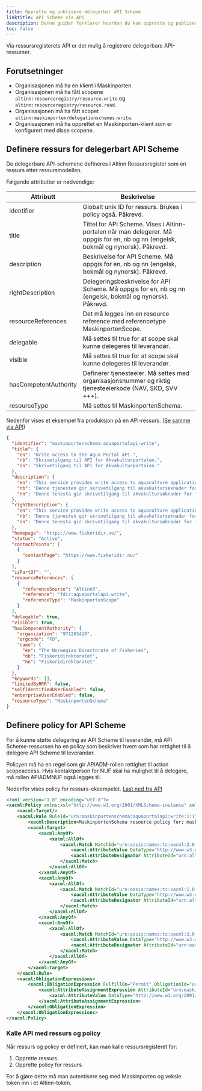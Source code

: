 ```yaml
---
title: Opprette og publisere delegerbar API Scheme
linktitle: API Scheme via API
description: Denne guiden forklarer hvordan du kan opprette og publisere API Scheme via API.
toc: false
---
```


Via ressursregisterets API er det mulig å registrere delegerbare API-ressurser.

## Forutsetninger

- Organisasjonen må ha en klient i Maskinporten.
- Organisasjonen må ha fått scopene `altinn:resourceregistry/resource.write` og `altinn:resourceregistry/resource.read`.
- Organisasjonen må ha fått scopet `altinn:maskinporten/delegationschemes.write`.
- Organisasjonen må ha opprettet en Maskinporten-klient som er konfigurert med disse scopene.

## Definere ressurs for delegerbart API Scheme

De delegerbare API-schemene defineres i Altinn Ressursregister som en ressurs etter ressursmodellen.

Følgende attributter er nødvendige:

| Attributt             | Beskrivelse                                                                                                                         |
| --------------------- | ----------------------------------------------------------------------------------------------------------------------------------- |
| identifier            | Globalt unik ID for ressurs. Brukes i policy også. Påkrevd.                                                                         |
| title                 | Tittel for API Scheme. Vises i Altinn-portalen når man delegerer. Må oppgis for en, nb og nn (engelsk, bokmål og nynorsk). Påkrevd. |
| description           | Beskrivelse for API Scheme. Må oppgis for en, nb og nn (engelsk, bokmål og nynorsk). Påkrevd.                                       |
| rightDescription      | Delegeringsbeskrivelse for API Scheme. Må oppgis for en, nb og nn (engelsk, bokmål og nynorsk). Påkrevd.                            |
| resourceReferences    | Det må legges inn en resource reference med referencetype MaskinportenScope.                                                        |
| delegable             | Må settes til true for at scope skal kunne delegeres til leverandør.                                                                |
| visible               | Må settes til true for at scope skal kunne delegeres til leverandør.                                                                |
| hasCompetentAuthority | Definerer tjenesteeier. Må settes med organisasjonsnummer og riktig tjenesteeierkode (NAV, SKD, SVV +++).                           |
| resourceType          | Må settes til MaskinportenSchema.                                                                                                   |

Nedenfor vises et eksempel fra produksjon på en API-ressurs. ([Se samme via API](https://platform.altinn.no/resourceregistry/api/v1/resource/maskinportenschema-aquaportalapi-write))

```json
{
  "identifier": "maskinportenschema-aquaportalapi-write",
  "title": {
    "en": "Write access to the Aqua Portal API.",
    "nb": "Skrivetilgang til API for Akvakulturportalen.",
    "nn": "Skrivetilgang til API for Akvakulturportalen."
  },
  "description": {
    "en": "This service provides write access to aquaculture applications for county municipalities and other sector authorities.",
    "nb": "Denne tjenesten gir skrivetilgang til akvakultursøknader for fylkeskommuner og andre sektormyndigheter.",
    "nn": "Denne tenesta gir skrivetilgang til akvakultursøknader for fylkeskommunar og andre sektormyndigheiter."
  },
  "rightDescription": {
    "en": "This service provides write access to aquaculture applications for county municipalities and other sector authorities.",
    "nb": "Denne tjenesten gir skrivetilgang til akvakultursøknader for fylkeskommuner og andre sektormyndigheter.",
    "nn": "Denne tenesta gir skrivetilgang til akvakultursøknader for fylkeskommunar og andre sektormyndigheiter."
  },
  "homepage": "https://www.fiskeridir.no/",
  "status": "Active",
  "contactPoints": [
    {
      "contactPage": "https://www.fiskeridir.no/"
    }
  ],
  "isPartOf": "",
  "resourceReferences": [
    {
      "referenceSource": "Altinn3",
      "reference": "fdir:aquaportalapi.write",
      "referenceType": "MaskinportenScope"
    }
  ],
  "delegable": true,
  "visible": true,
  "hasCompetentAuthority": {
    "organization": "971203420",
    "orgcode": "FD",
    "name": {
      "en": "The Norwegian Directorate of Fisheries",
      "nb": "Fiskeridirektoratet",
      "nn": "Fiskeridirektoratet"
    }
  },
  "keywords": [],
  "limitedByRRR": false,
  "selfIdentifiedUserEnabled": false,
  "enterpriseUserEnabled": false,
  "resourceType": "MaskinportenSchema"
}
```

## Definere policy for API Scheme

For å kunne støtte delegering av API Scheme til leverandør, må API Scheme-ressursen ha en policy som beskriver hvem som har rettighet til å delegere API Scheme til leverandør.

Policyen må ha en regel som gir APIADM-rollen rettighet til action scopeaccess. Hvis kontaktperson for NUF skal ha mulighet til å delegere, må rollen APIADMNUF også legges til.

Nedenfor vises policy for ressurs-eksempelet. [Last ned fra API](https://platform.altinn.no/resourceregistry/api/v1/resource/maskinportenschema-aquaportalapi-write/policy)

```xml
<?xml version="1.0" encoding="utf-8"?>
<xacml:Policy xmlns:xsl="http://www.w3.org/2001/XMLSchema-instance" xmlns:xacml="urn:oasis:names:tc:xacml:3.0:core:schema:wd-17" PolicyId="urn:maskinportenschema:aquaportalapi:write:1" Version="1.0" RuleCombiningAlgId="urn:oasis:names:tc:xacml:3.0:rule-combining-algorithm:deny-overrides">
    <xacml:Target/>
    <xacml:Rule RuleId="urn:maskinportenschema:aquaportalapi:write:1:1" Effect="Permit">
        <xacml:Description>MaskinportenSchema resource policy for; maskinportenschema-aquaportalapi-write for roles; APIADM to have access to actions; ScopeAccess</xacml:Description>
        <xacml:Target>
            <xacml:AnyOf>
                <xacml:AllOf>
                    <xacml:Match MatchId="urn:oasis:names:tc:xacml:3.0:function:string-equal-ignore-case">
                        <xacml:AttributeValue DataType="http://www.w3.org/2001/XMLSchema#string">APIADM</xacml:AttributeValue>
                        <xacml:AttributeDesignator AttributeId="urn:altinn:rolecode" Category="urn:oasis:names:tc:xacml:1.0:subject-category:access-subject" DataType="http://www.w3.org/2001/XMLSchema#string" MustBePresent="false"/>
                    </xacml:Match>
                </xacml:AllOf>
            </xacml:AnyOf>
            <xacml:AnyOf>
                <xacml:AllOf>
                    <xacml:Match MatchId="urn:oasis:names:tc:xacml:1.0:function:string-equal">
                        <xacml:AttributeValue DataType="http://www.w3.org/2001/XMLSchema#string">maskinportenschema-aquaportalapi-write</xacml:AttributeValue>
                        <xacml:AttributeDesignator AttributeId="urn:altinn:resource" Category="urn:oasis:names:tc:xacml:3.0:attribute-category:resource" DataType="http://www.w3.org/2001/XMLSchema#string" MustBePresent="false"/>
                    </xacml:Match>
                </xacml:AllOf>
            </xacml:AnyOf>
            <xacml:AnyOf>
                <xacml:AllOf>
                    <xacml:Match MatchId="urn:oasis:names:tc:xacml:3.0:function:string-equal-ignore-case">
                        <xacml:AttributeValue DataType="http://www.w3.org/2001/XMLSchema#string">ScopeAccess</xacml:AttributeValue>
                        <xacml:AttributeDesignator AttributeId="urn:oasis:names:tc:xacml:1.0:action:action-id" Category="urn:oasis:names:tc:xacml:3.0:attribute-category:action" DataType="http://www.w3.org/2001/XMLSchema#string" MustBePresent="false"/>
                    </xacml:Match>
                </xacml:AllOf>
            </xacml:AnyOf>
        </xacml:Target>
    </xacml:Rule>
    <xacml:ObligationExpressions>
        <xacml:ObligationExpression FulfillOn="Permit" ObligationId="urn:maskinportenschema:aquaportalapi:write:obligation:1">
            <xacml:AttributeAssignmentExpression AttributeId="urn:maskinportenschema:aquaportalapi:write:obligation-assignment:1" Category="urn:altinn:minimum-authenticationlevel">
                <xacml:AttributeValue DataType="http://www.w3.org/2001/XMLSchema#integer">3</xacml:AttributeValue>
            </xacml:AttributeAssignmentExpression>
        </xacml:ObligationExpression>
    </xacml:ObligationExpressions>
</xacml:Policy>
```

### Kalle API med ressurs og policy

Når ressurs og policy er definert, kan man kalle ressursregisteret for:

1. Opprette ressurs.
2. Opprette policy for ressurs.

For å gjøre dette må man autentisere seg med Maskinporten og veksle token inn i et Altinn-token.
